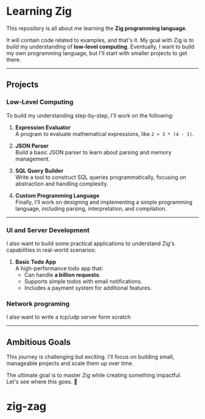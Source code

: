 # Learning Zig

This repository is all about me learning the **Zig programming language**.

It will contain code related to examples, and that's it. My goal with Zig is to build my understanding of **low-level computing**. Eventually, I want to build my own programming language, but I'll start with smaller projects to get there.

---

## Projects

### Low-Level Computing

To build my understanding step-by-step, I'll work on the following:

1. **Expression Evaluator**  
   A program to evaluate mathematical expressions, like `2 + 3 * (4 - 1)`.

2. **JSON Parser**  
   Build a basic JSON parser to learn about parsing and memory management.

3. **SQL Query Builder**  
   Write a tool to construct SQL queries programmatically, focusing on abstraction and handling complexity.

4. **Custom Programming Language**  
   Finally, I'll work on designing and implementing a simple programming language, including parsing, interpretation, and compilation.

---

### UI and Server Development

I also want to build some practical applications to understand Zig's capabilities in real-world scenarios:

1. **Basic Todo App**  
   A high-performance todo app that:
   - Can handle **a billion requests**.
   - Supports simple todos with email notifications.
   - Includes a payment system for additional features.

### Network programing

I also want to write a tcp/udp server form scratch

---

## Ambitious Goals

This journey is challenging but exciting. I'll focus on building small, manageable projects and scale them up over time.

The ultimate goal is to master Zig while creating something impactful.  
Let's see where this goes. 🚀
# zig-zag
